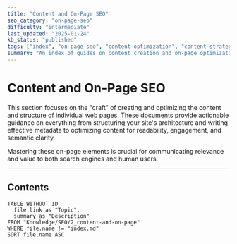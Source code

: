 ```yaml
---
title: "Content and On-Page SEO"
seo_category: "on-page-seo"
difficulty: "intermediate"
last_updated: "2025-01-24"
kb_status: "published"
tags: ["index", "on-page-seo", "content-optimization", "content-strategy", "overview"]
summary: "An index of guides on content creation and on-page optimization, covering structure, metadata, internal linking, and content quality."
---
```


# Content and On-Page SEO

This section focuses on the "craft" of creating and optimizing the content and structure of individual web pages. These documents provide actionable guidance on everything from structuring your site's architecture and writing effective metadata to optimizing content for readability, engagement, and semantic clarity.

Mastering these on-page elements is crucial for communicating relevance and value to both search engines and human users.

---

## Contents

```dataview
TABLE WITHOUT ID
  file.link as "Topic",
  summary as "Description"
FROM "Knowledge/SEO/2_content-and-on-page"
WHERE file.name != "index.md"
SORT file.name ASC
````